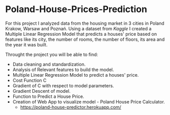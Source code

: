 # Poland-House-Prices-Prediction

For this project I analyzed data from the housing market in 3 cities in Poland Krakow, Warsaw and Poznań. Using a dataset from *Kaggle* I created a Multiple Linear Regression Model that predicts a houses' price based on features like its city, the number of rooms, the number of floors, its area and the year it was built.

Throught the project you will be able to find:

- Data cleaning and standardization.
- Analysis of Relevant features to build the model.
- Multiple Linear Regression Model to predict a houses' price.
- Cost Function C
- Gradient of C with respect to model parameters.
- Gradient Descent of model.
- Function to Predict a House Price.
- Creation of Web App to visualize model - Poland House Price Calculator.
  - https://poland-house-predictor.herokuapp.com/
